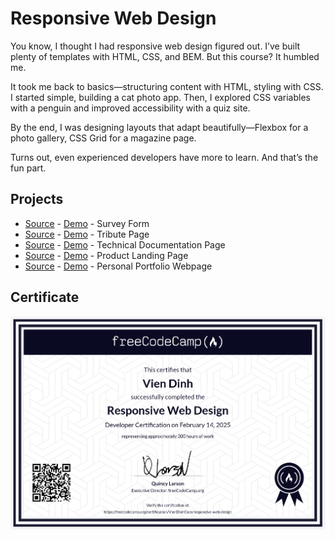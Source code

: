 # Responsive Web Design

You know, I thought I had responsive web design figured out. I’ve built plenty of templates with HTML, CSS, and BEM. But this course? It humbled me.

It took me back to basics—structuring content with HTML, styling with CSS. I started simple, building a cat photo app. Then, I explored CSS variables with a penguin and improved accessibility with a quiz site.

By the end, I was designing layouts that adapt beautifully—Flexbox for a photo gallery, CSS Grid for a magazine page.

Turns out, even experienced developers have more to learn. And that’s the fun part.

## Projects

- [Source](projects/survey-form) - [Demo](https://responsive-web-design-vien.vercel.app/projects/survey-form/survey-form.html) - Survey Form
- [Source](projects/tribute-page) - [Demo](https://responsive-web-design-vien.vercel.app/projects/tribute-page/tribute-page.html) - Tribute Page
- [Source](projects/technical-documentation-page) - [Demo](https://responsive-web-design-vien.vercel.app/projects/technical-documentation-page/technical-documentation-page.html) - Technical Documentation Page
- [Source](projects/product-landing-page) - [Demo](https://responsive-web-design-vien.vercel.app/projects/product-landing-page/product-landing-page.html) - Product Landing Page
- [Source](projects/personal-portfolio-webpage) - [Demo](https://responsive-web-design-vien.vercel.app/projects/personal-portfolio-webpage/personal-portfolio-webpage.html) - Personal Portfolio Webpage

## Certificate

<a href="https://www.freecodecamp.org/certification/VienDinhCom/responsive-web-design" target="_blank">
  <img src="certificate.png" alt="Responsive Web Design">
</a>
